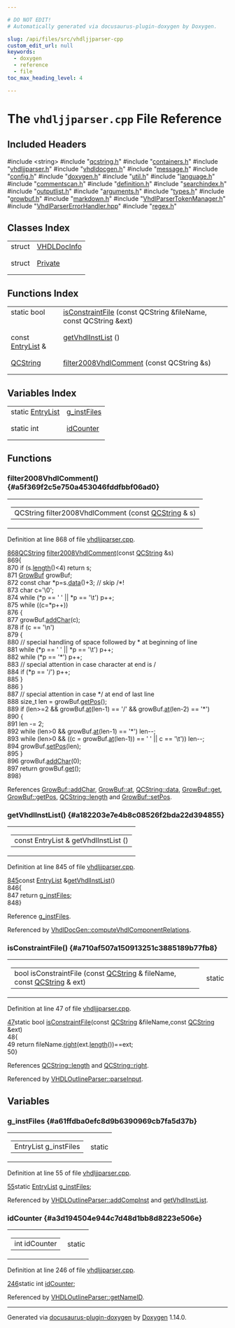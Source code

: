 ```yaml
---

# DO NOT EDIT!
# Automatically generated via docusaurus-plugin-doxygen by Doxygen.

slug: /api/files/src/vhdljjparser-cpp
custom_edit_url: null
keywords:
  - doxygen
  - reference
  - file
toc_max_heading_level: 4

---
```


<div class="doxyPage">

# The `vhdljjparser.cpp` File Reference



## Included Headers

<div class="doxyIncludesList">#include &lt;string&gt;
#include "<a href="/web-doxygen/docs/api/files/src/qcstring-h">qcstring.h</a>"
#include "<a href="/web-doxygen/docs/api/files/src/containers-h">containers.h</a>"
#include "<a href="/web-doxygen/docs/api/files/src/vhdljjparser-h">vhdljjparser.h</a>"
#include "<a href="/web-doxygen/docs/api/files/src/vhdldocgen-h">vhdldocgen.h</a>"
#include "<a href="/web-doxygen/docs/api/files/src/message-h">message.h</a>"
#include "<a href="/web-doxygen/docs/api/files/src/config-h">config.h</a>"
#include "<a href="/web-doxygen/docs/api/files/src/doxygen-h">doxygen.h</a>"
#include "<a href="/web-doxygen/docs/api/files/src/util-h">util.h</a>"
#include "<a href="/web-doxygen/docs/api/files/src/language-h">language.h</a>"
#include "<a href="/web-doxygen/docs/api/files/src/commentscan-h">commentscan.h</a>"
#include "<a href="/web-doxygen/docs/api/files/src/definition-h">definition.h</a>"
#include "<a href="/web-doxygen/docs/api/files/src/searchindex-h">searchindex.h</a>"
#include "<a href="/web-doxygen/docs/api/files/src/outputlist-h">outputlist.h</a>"
#include "<a href="/web-doxygen/docs/api/files/src/arguments-h">arguments.h</a>"
#include "<a href="/web-doxygen/docs/api/files/src/types-h">types.h</a>"
#include "<a href="/web-doxygen/docs/api/files/src/growbuf-h">growbuf.h</a>"
#include "<a href="/web-doxygen/docs/api/files/src/markdown-h">markdown.h</a>"
#include "<a href="/web-doxygen/docs/api/files/vhdlparser/vhdlparsertokenmanager-h">VhdlParserTokenManager.h</a>"
#include "<a href="/web-doxygen/docs/api/files/vhdlparser/vhdlparsererrorhandler-hpp">VhdlParserErrorHandler.hpp</a>"
#include "<a href="/web-doxygen/docs/api/files/src/regex-h">regex.h</a>"
</div>

## Classes Index

<table class="doxyMembersIndex">

<tr class="doxyMemberIndexItem">
<td class="doxyMemberIndexItemType" align="left" valign="top">struct</td>
<td class="doxyMemberIndexItemName" align="left" valign="top"><a href="/web-doxygen/docs/api/structs/vhdldocinfo">VHDLDocInfo</a></td>
</tr>
<tr class="doxyMemberIndexDescription">
<td class="doxyMemberIndexDescriptionLeft"></td>
<td class="doxyMemberIndexDescriptionRight">
</td>
</tr>
<tr class="doxyMemberIndexSeparator">
<td class="doxyMemberIndexSeparator" colspan="2"></td>
</tr>

<tr class="doxyMemberIndexItem">
<td class="doxyMemberIndexItemType" align="left" valign="top">struct</td>
<td class="doxyMemberIndexItemName" align="left" valign="top"><a href="/web-doxygen/docs/api/structs/vhdloutlineparser/private">Private</a></td>
</tr>
<tr class="doxyMemberIndexDescription">
<td class="doxyMemberIndexDescriptionLeft"></td>
<td class="doxyMemberIndexDescriptionRight">
</td>
</tr>
<tr class="doxyMemberIndexSeparator">
<td class="doxyMemberIndexSeparator" colspan="2"></td>
</tr>

</table>

## Functions Index

<table class="doxyMembersIndex">

<tr class="doxyMemberIndexItem">
<td class="doxyMemberIndexItemType" align="left" valign="top">static bool</td>
<td class="doxyMemberIndexItemName" align="left" valign="top"><a href="#a710af507a150913251c3885189b77fb8">isConstraintFile</a> (const QCString &amp;fileName, const QCString &amp;ext)</td>
</tr>
<tr class="doxyMemberIndexDescription">
<td class="doxyMemberIndexDescriptionLeft"></td>
<td class="doxyMemberIndexDescriptionRight">
</td>
</tr>
<tr class="doxyMemberIndexSeparator">
<td class="doxyMemberIndexSeparator" colspan="2"></td>
</tr>

<tr class="doxyMemberIndexItem">
<td class="doxyMemberIndexItemType" align="left" valign="top">const <a href="/web-doxygen/docs/api/files/src/entry-h/#abd47085ad2ebd874e6b5d92f426e31b1">EntryList</a> &amp;</td>
<td class="doxyMemberIndexItemName" align="left" valign="top"><a href="#a182203e7e4b8c08526f2bda22d394855">getVhdlInstList</a> ()</td>
</tr>
<tr class="doxyMemberIndexDescription">
<td class="doxyMemberIndexDescriptionLeft"></td>
<td class="doxyMemberIndexDescriptionRight">
</td>
</tr>
<tr class="doxyMemberIndexSeparator">
<td class="doxyMemberIndexSeparator" colspan="2"></td>
</tr>

<tr class="doxyMemberIndexItem">
<td class="doxyMemberIndexItemType" align="left" valign="top"><a href="/web-doxygen/docs/api/classes/qcstring">QCString</a></td>
<td class="doxyMemberIndexItemName" align="left" valign="top"><a href="#a5f369f2c5e750a453046fddfbbf06ad0">filter2008VhdlComment</a> (const QCString &amp;s)</td>
</tr>
<tr class="doxyMemberIndexDescription">
<td class="doxyMemberIndexDescriptionLeft"></td>
<td class="doxyMemberIndexDescriptionRight">
</td>
</tr>
<tr class="doxyMemberIndexSeparator">
<td class="doxyMemberIndexSeparator" colspan="2"></td>
</tr>

</table>

## Variables Index

<table class="doxyMembersIndex">

<tr class="doxyMemberIndexItem">
<td class="doxyMemberIndexItemType" align="left" valign="top">static <a href="/web-doxygen/docs/api/files/src/entry-h/#abd47085ad2ebd874e6b5d92f426e31b1">EntryList</a></td>
<td class="doxyMemberIndexItemName" align="left" valign="top"><a href="#a61ffdba0efc8d9b6390969cb7fa5d37b">g_instFiles</a></td>
</tr>
<tr class="doxyMemberIndexDescription">
<td class="doxyMemberIndexDescriptionLeft"></td>
<td class="doxyMemberIndexDescriptionRight">
</td>
</tr>
<tr class="doxyMemberIndexSeparator">
<td class="doxyMemberIndexSeparator" colspan="2"></td>
</tr>

<tr class="doxyMemberIndexItem">
<td class="doxyMemberIndexItemType" align="left" valign="top">static int</td>
<td class="doxyMemberIndexItemName" align="left" valign="top"><a href="#a3d194504e944c7d48d1bb8d8223e506e">idCounter</a></td>
</tr>
<tr class="doxyMemberIndexDescription">
<td class="doxyMemberIndexDescriptionLeft"></td>
<td class="doxyMemberIndexDescriptionRight">
</td>
</tr>
<tr class="doxyMemberIndexSeparator">
<td class="doxyMemberIndexSeparator" colspan="2"></td>
</tr>

</table>


<div class="doxySectionDef">

## Functions

### filter2008VhdlComment() {#a5f369f2c5e750a453046fddfbbf06ad0}

<div class="doxyMemberItem">
<div class="doxyMemberProto">
<table class="doxyMemberLabels">
<tr class="doxyMemberLabels">
<td class="doxyMemberLabelsLeft">
<table class="doxyMemberName">
<tr>
<td class="doxyMemberName">QCString filter2008VhdlComment (const <a href="/web-doxygen/docs/api/classes/qcstring">QCString</a> &amp; s)</td>
</tr>
</table>
</td>
</tr>
</table>
</div>
<div class="doxyMemberDoc">



Definition at line 868 of file <a href="/web-doxygen/docs/api/files/src/vhdljjparser-cpp">vhdljjparser.cpp</a>.

<div class="doxyProgramListing">

<div class="doxyCodeLine"><span class="doxyLineNumber"><a href="#a5f369f2c5e750a453046fddfbbf06ad0">868</a></span><span class="doxyLineContent"><span class="doxyHighlight"><a href="/web-doxygen/docs/api/classes/qcstring">QCString</a> <a href="#a5f369f2c5e750a453046fddfbbf06ad0">filter2008VhdlComment</a>(</span><span class="doxyHighlightKeyword">const</span><span class="doxyHighlight"> <a href="/web-doxygen/docs/api/classes/qcstring">QCString</a> &amp;s)</span></span></div>
<div class="doxyCodeLine"><span class="doxyLineNumber">869</span><span class="doxyLineContent"><span class="doxyHighlight">{</span></span></div>
<div class="doxyCodeLine"><span class="doxyLineNumber">870</span><span class="doxyLineContent"><span class="doxyHighlight">  </span><span class="doxyHighlightKeywordFlow">if</span><span class="doxyHighlight"> (s.<a href="/web-doxygen/docs/api/classes/qcstring/#a16362990092a086b505e08f102df4dff">length</a>()&lt;4) </span><span class="doxyHighlightKeywordFlow">return</span><span class="doxyHighlight"> s;</span></span></div>
<div class="doxyCodeLine"><span class="doxyLineNumber">871</span><span class="doxyLineContent"><span class="doxyHighlight">  <a href="/web-doxygen/docs/api/classes/growbuf">GrowBuf</a> growBuf;</span></span></div>
<div class="doxyCodeLine"><span class="doxyLineNumber">872</span><span class="doxyLineContent"><span class="doxyHighlight">  </span><span class="doxyHighlightKeyword">const</span><span class="doxyHighlight"> </span><span class="doxyHighlightKeywordType">char</span><span class="doxyHighlight"> *p=s.<a href="/web-doxygen/docs/api/classes/qcstring/#ac3aa3ac1a1c36d3305eba22a2eb0d098">data</a>()+3; </span><span class="doxyHighlightComment">// skip /*!</span></span></div>
<div class="doxyCodeLine"><span class="doxyLineNumber">873</span><span class="doxyLineContent"><span class="doxyHighlight">  </span><span class="doxyHighlightKeywordType">char</span><span class="doxyHighlight"> c=</span><span class="doxyHighlightCharLiteral">'\0'</span><span class="doxyHighlight">;</span></span></div>
<div class="doxyCodeLine"><span class="doxyLineNumber">874</span><span class="doxyLineContent"><span class="doxyHighlight">  </span><span class="doxyHighlightKeywordFlow">while</span><span class="doxyHighlight"> (*p == </span><span class="doxyHighlightCharLiteral">' '</span><span class="doxyHighlight"> || *p == </span><span class="doxyHighlightCharLiteral">'\t'</span><span class="doxyHighlight">) p++;</span></span></div>
<div class="doxyCodeLine"><span class="doxyLineNumber">875</span><span class="doxyLineContent"><span class="doxyHighlight">  </span><span class="doxyHighlightKeywordFlow">while</span><span class="doxyHighlight"> ((c=*p++))</span></span></div>
<div class="doxyCodeLine"><span class="doxyLineNumber">876</span><span class="doxyLineContent"><span class="doxyHighlight">  {</span></span></div>
<div class="doxyCodeLine"><span class="doxyLineNumber">877</span><span class="doxyLineContent"><span class="doxyHighlight">    growBuf.<a href="/web-doxygen/docs/api/classes/growbuf/#a46b4677f555d2abc718f26e71a59efda">addChar</a>(c);</span></span></div>
<div class="doxyCodeLine"><span class="doxyLineNumber">878</span><span class="doxyLineContent"><span class="doxyHighlight">    </span><span class="doxyHighlightKeywordFlow">if</span><span class="doxyHighlight"> (c == </span><span class="doxyHighlightCharLiteral">'\n'</span><span class="doxyHighlight">)</span></span></div>
<div class="doxyCodeLine"><span class="doxyLineNumber">879</span><span class="doxyLineContent"><span class="doxyHighlight">    {</span></span></div>
<div class="doxyCodeLine"><span class="doxyLineNumber">880</span><span class="doxyLineContent"><span class="doxyHighlight">      </span><span class="doxyHighlightComment">// special handling of space followed by * at beginning of line</span></span></div>
<div class="doxyCodeLine"><span class="doxyLineNumber">881</span><span class="doxyLineContent"><span class="doxyHighlight">      </span><span class="doxyHighlightKeywordFlow">while</span><span class="doxyHighlight"> (*p == </span><span class="doxyHighlightCharLiteral">' '</span><span class="doxyHighlight"> || *p == </span><span class="doxyHighlightCharLiteral">'\t'</span><span class="doxyHighlight">) p++;</span></span></div>
<div class="doxyCodeLine"><span class="doxyLineNumber">882</span><span class="doxyLineContent"><span class="doxyHighlight">      </span><span class="doxyHighlightKeywordFlow">while</span><span class="doxyHighlight"> (*p == </span><span class="doxyHighlightCharLiteral">'*'</span><span class="doxyHighlight">) p++;</span></span></div>
<div class="doxyCodeLine"><span class="doxyLineNumber">883</span><span class="doxyLineContent"><span class="doxyHighlight">      </span><span class="doxyHighlightComment">// special attention in case character at end is /</span></span></div>
<div class="doxyCodeLine"><span class="doxyLineNumber">884</span><span class="doxyLineContent"><span class="doxyHighlight">      </span><span class="doxyHighlightKeywordFlow">if</span><span class="doxyHighlight"> (*p == </span><span class="doxyHighlightCharLiteral">'/'</span><span class="doxyHighlight">) p++;</span></span></div>
<div class="doxyCodeLine"><span class="doxyLineNumber">885</span><span class="doxyLineContent"><span class="doxyHighlight">    }</span></span></div>
<div class="doxyCodeLine"><span class="doxyLineNumber">886</span><span class="doxyLineContent"><span class="doxyHighlight">  }</span></span></div>
<div class="doxyCodeLine"><span class="doxyLineNumber">887</span><span class="doxyLineContent"><span class="doxyHighlight">  </span><span class="doxyHighlightComment">// special attention in case */ at end of last line</span></span></div>
<div class="doxyCodeLine"><span class="doxyLineNumber">888</span><span class="doxyLineContent"><span class="doxyHighlight">  </span><span class="doxyHighlightKeywordType">size_t</span><span class="doxyHighlight"> len = growBuf.<a href="/web-doxygen/docs/api/classes/growbuf/#a1a0ecc7a79837ed02005befe12d49994">getPos</a>();</span></span></div>
<div class="doxyCodeLine"><span class="doxyLineNumber">889</span><span class="doxyLineContent"><span class="doxyHighlight">  </span><span class="doxyHighlightKeywordFlow">if</span><span class="doxyHighlight"> (len&gt;=2 &amp;&amp; growBuf.<a href="/web-doxygen/docs/api/classes/growbuf/#a7208e5ca317711c8190cbdcfae8ab702">at</a>(len-1) == </span><span class="doxyHighlightCharLiteral">'/'</span><span class="doxyHighlight"> &amp;&amp; growBuf.<a href="/web-doxygen/docs/api/classes/growbuf/#a7208e5ca317711c8190cbdcfae8ab702">at</a>(len-2) == </span><span class="doxyHighlightCharLiteral">'*'</span><span class="doxyHighlight">)</span></span></div>
<div class="doxyCodeLine"><span class="doxyLineNumber">890</span><span class="doxyLineContent"><span class="doxyHighlight">  {</span></span></div>
<div class="doxyCodeLine"><span class="doxyLineNumber">891</span><span class="doxyLineContent"><span class="doxyHighlight">    len -= 2;</span></span></div>
<div class="doxyCodeLine"><span class="doxyLineNumber">892</span><span class="doxyLineContent"><span class="doxyHighlight">    </span><span class="doxyHighlightKeywordFlow">while</span><span class="doxyHighlight"> (len&gt;0 &amp;&amp; growBuf.<a href="/web-doxygen/docs/api/classes/growbuf/#a7208e5ca317711c8190cbdcfae8ab702">at</a>(len-1) == </span><span class="doxyHighlightCharLiteral">'*'</span><span class="doxyHighlight">) len--;</span></span></div>
<div class="doxyCodeLine"><span class="doxyLineNumber">893</span><span class="doxyLineContent"><span class="doxyHighlight">    </span><span class="doxyHighlightKeywordFlow">while</span><span class="doxyHighlight"> (len&gt;0 &amp;&amp; ((c = growBuf.<a href="/web-doxygen/docs/api/classes/growbuf/#a7208e5ca317711c8190cbdcfae8ab702">at</a>(len-1)) == </span><span class="doxyHighlightCharLiteral">' '</span><span class="doxyHighlight"> || c == </span><span class="doxyHighlightCharLiteral">'\t'</span><span class="doxyHighlight">)) len--;</span></span></div>
<div class="doxyCodeLine"><span class="doxyLineNumber">894</span><span class="doxyLineContent"><span class="doxyHighlight">    growBuf.<a href="/web-doxygen/docs/api/classes/growbuf/#a98f7e0590791e42fcbd31bdfd8c75d2a">setPos</a>(len);</span></span></div>
<div class="doxyCodeLine"><span class="doxyLineNumber">895</span><span class="doxyLineContent"><span class="doxyHighlight">  }</span></span></div>
<div class="doxyCodeLine"><span class="doxyLineNumber">896</span><span class="doxyLineContent"><span class="doxyHighlight">  growBuf.<a href="/web-doxygen/docs/api/classes/growbuf/#a46b4677f555d2abc718f26e71a59efda">addChar</a>(0);</span></span></div>
<div class="doxyCodeLine"><span class="doxyLineNumber">897</span><span class="doxyLineContent"><span class="doxyHighlight">  </span><span class="doxyHighlightKeywordFlow">return</span><span class="doxyHighlight"> growBuf.<a href="/web-doxygen/docs/api/classes/growbuf/#a88d6408723b8c1a58187f24da81dfd5e">get</a>();</span></span></div>
<div class="doxyCodeLine"><span class="doxyLineNumber">898</span><span class="doxyLineContent"><span class="doxyHighlight">}</span></span></div>

</div>


References <a href="/web-doxygen/docs/api/classes/growbuf/#a46b4677f555d2abc718f26e71a59efda">GrowBuf::addChar</a>, <a href="/web-doxygen/docs/api/classes/growbuf/#a7208e5ca317711c8190cbdcfae8ab702">GrowBuf::at</a>, <a href="/web-doxygen/docs/api/classes/qcstring/#ac3aa3ac1a1c36d3305eba22a2eb0d098">QCString::data</a>, <a href="/web-doxygen/docs/api/classes/growbuf/#a88d6408723b8c1a58187f24da81dfd5e">GrowBuf::get</a>, <a href="/web-doxygen/docs/api/classes/growbuf/#a1a0ecc7a79837ed02005befe12d49994">GrowBuf::getPos</a>, <a href="/web-doxygen/docs/api/classes/qcstring/#a16362990092a086b505e08f102df4dff">QCString::length</a> and <a href="/web-doxygen/docs/api/classes/growbuf/#a98f7e0590791e42fcbd31bdfd8c75d2a">GrowBuf::setPos</a>.
</div>
</div>

### getVhdlInstList() {#a182203e7e4b8c08526f2bda22d394855}

<div class="doxyMemberItem">
<div class="doxyMemberProto">
<table class="doxyMemberLabels">
<tr class="doxyMemberLabels">
<td class="doxyMemberLabelsLeft">
<table class="doxyMemberName">
<tr>
<td class="doxyMemberName">const EntryList &amp; getVhdlInstList ()</td>
</tr>
</table>
</td>
</tr>
</table>
</div>
<div class="doxyMemberDoc">



Definition at line 845 of file <a href="/web-doxygen/docs/api/files/src/vhdljjparser-cpp">vhdljjparser.cpp</a>.

<div class="doxyProgramListing">

<div class="doxyCodeLine"><span class="doxyLineNumber"><a href="#a182203e7e4b8c08526f2bda22d394855">845</a></span><span class="doxyLineContent"><span class="doxyHighlightKeyword">const</span><span class="doxyHighlight"> <a href="/web-doxygen/docs/api/files/src/entry-h/#abd47085ad2ebd874e6b5d92f426e31b1">EntryList</a> &amp;<a href="#a182203e7e4b8c08526f2bda22d394855">getVhdlInstList</a>()</span></span></div>
<div class="doxyCodeLine"><span class="doxyLineNumber">846</span><span class="doxyLineContent"><span class="doxyHighlight">{</span></span></div>
<div class="doxyCodeLine"><span class="doxyLineNumber">847</span><span class="doxyLineContent"><span class="doxyHighlight">  </span><span class="doxyHighlightKeywordFlow">return</span><span class="doxyHighlight"> <a href="#a61ffdba0efc8d9b6390969cb7fa5d37b">g_instFiles</a>;</span></span></div>
<div class="doxyCodeLine"><span class="doxyLineNumber">848</span><span class="doxyLineContent"><span class="doxyHighlight">}</span></span></div>

</div>


Reference <a href="#a61ffdba0efc8d9b6390969cb7fa5d37b">g\_instFiles</a>.

Referenced by <a href="/web-doxygen/docs/api/classes/vhdldocgen/#ab8681769cd2f027fbf46a4836d3825e9">VhdlDocGen::computeVhdlComponentRelations</a>.
</div>
</div>

### isConstraintFile() {#a710af507a150913251c3885189b77fb8}

<div class="doxyMemberItem">
<div class="doxyMemberProto">
<table class="doxyMemberLabels">
<tr class="doxyMemberLabels">
<td class="doxyMemberLabelsLeft">
<table class="doxyMemberName">
<tr>
<td class="doxyMemberName">bool isConstraintFile (const <a href="/web-doxygen/docs/api/classes/qcstring">QCString</a> &amp; fileName, const <a href="/web-doxygen/docs/api/classes/qcstring">QCString</a> &amp; ext)</td>
</tr>
</table>
</td>
<td class="doxyMemberLabelsRight">
<span class="doxyMemberLabels">
<span class="doxyMemberLabel static">static</span>
</span>
</td>
</tr>
</table>
</div>
<div class="doxyMemberDoc">



Definition at line 47 of file <a href="/web-doxygen/docs/api/files/src/vhdljjparser-cpp">vhdljjparser.cpp</a>.

<div class="doxyProgramListing">

<div class="doxyCodeLine"><span class="doxyLineNumber"><a href="#a710af507a150913251c3885189b77fb8">47</a></span><span class="doxyLineContent"><span class="doxyHighlightKeyword">static</span><span class="doxyHighlight"> </span><span class="doxyHighlightKeywordType">bool</span><span class="doxyHighlight"> <a href="#a710af507a150913251c3885189b77fb8">isConstraintFile</a>(</span><span class="doxyHighlightKeyword">const</span><span class="doxyHighlight"> <a href="/web-doxygen/docs/api/classes/qcstring">QCString</a> &amp;fileName,</span><span class="doxyHighlightKeyword">const</span><span class="doxyHighlight"> <a href="/web-doxygen/docs/api/classes/qcstring">QCString</a> &amp;ext)</span></span></div>
<div class="doxyCodeLine"><span class="doxyLineNumber">48</span><span class="doxyLineContent"><span class="doxyHighlight">{</span></span></div>
<div class="doxyCodeLine"><span class="doxyLineNumber">49</span><span class="doxyLineContent"><span class="doxyHighlight">  </span><span class="doxyHighlightKeywordFlow">return</span><span class="doxyHighlight"> fileName.<a href="/web-doxygen/docs/api/classes/qcstring/#a8f4aa5417f6a834f28c7148a1fe262d5">right</a>(ext.<a href="/web-doxygen/docs/api/classes/qcstring/#a16362990092a086b505e08f102df4dff">length</a>())==ext;</span></span></div>
<div class="doxyCodeLine"><span class="doxyLineNumber">50</span><span class="doxyLineContent"><span class="doxyHighlight">}</span></span></div>

</div>


References <a href="/web-doxygen/docs/api/classes/qcstring/#a16362990092a086b505e08f102df4dff">QCString::length</a> and <a href="/web-doxygen/docs/api/classes/qcstring/#a8f4aa5417f6a834f28c7148a1fe262d5">QCString::right</a>.

Referenced by <a href="/web-doxygen/docs/api/classes/vhdloutlineparser/#ad6df9d0420902e8579fb9dbbfa5c1a90">VHDLOutlineParser::parseInput</a>.
</div>
</div>

</div>

<div class="doxySectionDef">

## Variables

### g\_instFiles {#a61ffdba0efc8d9b6390969cb7fa5d37b}

<div class="doxyMemberItem">
<div class="doxyMemberProto">
<table class="doxyMemberLabels">
<tr class="doxyMemberLabels">
<td class="doxyMemberLabelsLeft">
<table class="doxyMemberName">
<tr>
<td class="doxyMemberName">EntryList g_instFiles</td>
</tr>
</table>
</td>
<td class="doxyMemberLabelsRight">
<span class="doxyMemberLabels">
<span class="doxyMemberLabel static">static</span>
</span>
</td>
</tr>
</table>
</div>
<div class="doxyMemberDoc">



Definition at line 55 of file <a href="/web-doxygen/docs/api/files/src/vhdljjparser-cpp">vhdljjparser.cpp</a>.

<div class="doxyProgramListing">

<div class="doxyCodeLine"><span class="doxyLineNumber"><a href="#a61ffdba0efc8d9b6390969cb7fa5d37b">55</a></span><span class="doxyLineContent"><span class="doxyHighlightKeyword">static</span><span class="doxyHighlight"> <a href="/web-doxygen/docs/api/files/src/entry-h/#abd47085ad2ebd874e6b5d92f426e31b1">EntryList</a> <a href="#a61ffdba0efc8d9b6390969cb7fa5d37b">g_instFiles</a>;</span></span></div>

</div>


Referenced by <a href="/web-doxygen/docs/api/classes/vhdloutlineparser/#ab277b2256102ea5cba0023d0ccdeca3b">VHDLOutlineParser::addCompInst</a> and <a href="#a182203e7e4b8c08526f2bda22d394855">getVhdlInstList</a>.
</div>
</div>

### idCounter {#a3d194504e944c7d48d1bb8d8223e506e}

<div class="doxyMemberItem">
<div class="doxyMemberProto">
<table class="doxyMemberLabels">
<tr class="doxyMemberLabels">
<td class="doxyMemberLabelsLeft">
<table class="doxyMemberName">
<tr>
<td class="doxyMemberName">int idCounter</td>
</tr>
</table>
</td>
<td class="doxyMemberLabelsRight">
<span class="doxyMemberLabels">
<span class="doxyMemberLabel static">static</span>
</span>
</td>
</tr>
</table>
</div>
<div class="doxyMemberDoc">



Definition at line 246 of file <a href="/web-doxygen/docs/api/files/src/vhdljjparser-cpp">vhdljjparser.cpp</a>.

<div class="doxyProgramListing">

<div class="doxyCodeLine"><span class="doxyLineNumber"><a href="#a3d194504e944c7d48d1bb8d8223e506e">246</a></span><span class="doxyLineContent"><span class="doxyHighlightKeyword">static</span><span class="doxyHighlight"> </span><span class="doxyHighlightKeywordType">int</span><span class="doxyHighlight"> <a href="#a3d194504e944c7d48d1bb8d8223e506e">idCounter</a>;</span></span></div>

</div>


Referenced by <a href="/web-doxygen/docs/api/classes/vhdloutlineparser/#ada253943236861987284e1b340603dbd">VHDLOutlineParser::getNameID</a>.
</div>
</div>

</div>

<hr/>

<p class="doxyGeneratedBy">Generated via <a href="https://github.com/xpack/docusaurus-plugin-doxygen">docusaurus-plugin-doxygen</a> by <a href="https://www.doxygen.nl">Doxygen</a> 1.14.0.</p>

</div>
